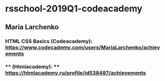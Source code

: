 # rsschool-2019Q1-codeacademy





  ## **Maria Larchenko**
  
 ### **HTML CSS Basics (Codeacademy):** https://www.codecademy.com/users/MariaLarchenko/achievements  
 ### ** (Htmlacademy): ** https://htmlacademy.ru/profile/id538487/achievements
 
